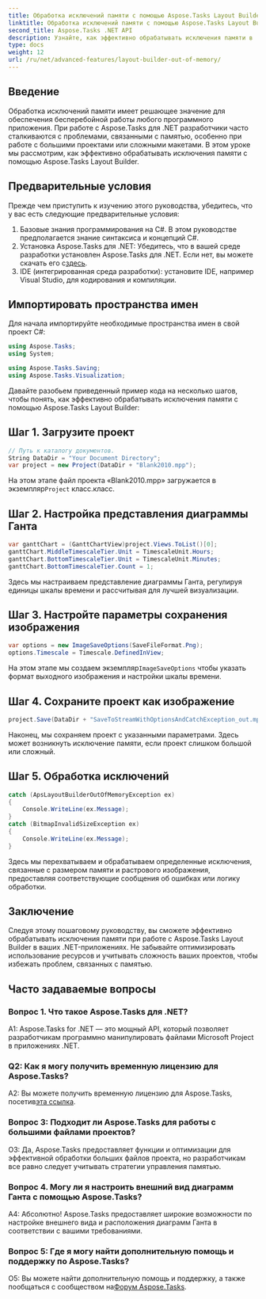 ```yaml
---
title: Обработка исключений памяти с помощью Aspose.Tasks Layout Builder
linktitle: Обработка исключений памяти с помощью Aspose.Tasks Layout Builder
second_title: Aspose.Tasks .NET API
description: Узнайте, как эффективно обрабатывать исключения памяти в .NET с помощью Aspose.Tasks Layout Builder. Пошаговое руководство с примерами кода.
type: docs
weight: 12
url: /ru/net/advanced-features/layout-builder-out-of-memory/
---
```

## Введение

Обработка исключений памяти имеет решающее значение для обеспечения бесперебойной работы любого программного приложения. При работе с Aspose.Tasks для .NET разработчики часто сталкиваются с проблемами, связанными с памятью, особенно при работе с большими проектами или сложными макетами. В этом уроке мы рассмотрим, как эффективно обрабатывать исключения памяти с помощью Aspose.Tasks Layout Builder.

## Предварительные условия

Прежде чем приступить к изучению этого руководства, убедитесь, что у вас есть следующие предварительные условия:

1. Базовые знания программирования на C#. В этом руководстве предполагается знание синтаксиса и концепций C#.
2.  Установка Aspose.Tasks для .NET: Убедитесь, что в вашей среде разработки установлен Aspose.Tasks для .NET. Если нет, вы можете скачать его с[здесь](https://releases.aspose.com/tasks/net/).
3. IDE (интегрированная среда разработки): установите IDE, например Visual Studio, для кодирования и компиляции.

## Импортировать пространства имен

Для начала импортируйте необходимые пространства имен в свой проект C#:

```csharp
using Aspose.Tasks;
using System;

using Aspose.Tasks.Saving;
using Aspose.Tasks.Visualization;

```

Давайте разобьем приведенный пример кода на несколько шагов, чтобы понять, как эффективно обрабатывать исключения памяти с помощью Aspose.Tasks Layout Builder:

## Шаг 1. Загрузите проект

```csharp
// Путь к каталогу документов.
String DataDir = "Your Document Directory";
var project = new Project(DataDir + "Blank2010.mpp");
```

 На этом этапе файл проекта «Blank2010.mpp» загружается в экземпляр`Project` класс.класс.

## Шаг 2. Настройка представления диаграммы Ганта

```csharp
var ganttChart = (GanttChartView)project.Views.ToList()[0];
ganttChart.MiddleTimescaleTier.Unit = TimescaleUnit.Hours;
ganttChart.BottomTimescaleTier.Unit = TimescaleUnit.Minutes;
ganttChart.BottomTimescaleTier.Count = 1;
```

Здесь мы настраиваем представление диаграммы Ганта, регулируя единицы шкалы времени и рассчитывая для лучшей визуализации.

## Шаг 3. Настройте параметры сохранения изображения

```csharp
var options = new ImageSaveOptions(SaveFileFormat.Png);
options.Timescale = Timescale.DefinedInView;
```

 На этом этапе мы создаем экземпляр`ImageSaveOptions` чтобы указать формат выходного изображения и настройки шкалы времени.

## Шаг 4. Сохраните проект как изображение

```csharp
project.Save(DataDir + "SaveToStreamWithOptionsAndCatchException_out.mpp", options);
```

Наконец, мы сохраняем проект с указанными параметрами. Здесь может возникнуть исключение памяти, если проект слишком большой или сложный.

## Шаг 5. Обработка исключений

```csharp
catch (ApsLayoutBuilderOutOfMemoryException ex)
{
    Console.WriteLine(ex.Message);
}
catch (BitmapInvalidSizeException ex)
{
    Console.WriteLine(ex.Message);
}
```

Здесь мы перехватываем и обрабатываем определенные исключения, связанные с размером памяти и растрового изображения, предоставляя соответствующие сообщения об ошибках или логику обработки.

## Заключение

Следуя этому пошаговому руководству, вы сможете эффективно обрабатывать исключения памяти при работе с Aspose.Tasks Layout Builder в ваших .NET-приложениях. Не забывайте оптимизировать использование ресурсов и учитывать сложность ваших проектов, чтобы избежать проблем, связанных с памятью.

## Часто задаваемые вопросы

### Вопрос 1. Что такое Aspose.Tasks для .NET?

A1: Aspose.Tasks for .NET — это мощный API, который позволяет разработчикам программно манипулировать файлами Microsoft Project в приложениях .NET.

### Q2: Как я могу получить временную лицензию для Aspose.Tasks?

 A2: Вы можете получить временную лицензию для Aspose.Tasks, посетив[эта ссылка](https://purchase.aspose.com/temporary-license/).

### Вопрос 3: Подходит ли Aspose.Tasks для работы с большими файлами проектов?

О3: Да, Aspose.Tasks предоставляет функции и оптимизации для эффективной обработки больших файлов проекта, но разработчикам все равно следует учитывать стратегии управления памятью.

### Вопрос 4. Могу ли я настроить внешний вид диаграмм Ганта с помощью Aspose.Tasks?

А4: Абсолютно! Aspose.Tasks предоставляет широкие возможности по настройке внешнего вида и расположения диаграмм Ганта в соответствии с вашими требованиями.

### Вопрос 5: Где я могу найти дополнительную помощь и поддержку по Aspose.Tasks?

 О5: Вы можете найти дополнительную помощь и поддержку, а также пообщаться с сообществом на[Форум Aspose.Tasks](https://forum.aspose.com/c/tasks/15).